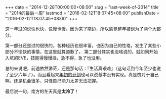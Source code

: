+++
date = "2014-12-28T00:00:00+08:00"
slug = "last-week-of-2014"
title = "2014的最后一周"
lastmod = "2016-02-12T18:07:45+08:00"
publishDate = "2016-02-12T18:07:45+08:00"
+++

这一年过的说快也快，说慢也慢。因为来了南边，所以感觉整年被划为了两个大部分。

第一部分还是过的很快的，各种经历也很丰富，也因为自己的性格，发生了某些小部分不愉快的事情，在这里就算道歉了。
第二部分其实也没啥说的，就如同开始入坑的EVE，技能得慢慢挂，急不得，急了也没用。

总的来说吧，前途依然渺茫，还是那句话：『生活真艰难』（这句话到今年至少也说了至少六年了）。而且看起来[年初的计划](/entries/introduct-2014.html)也可以说基本没有实现。真是愧对于自己啊。还是机会很多，只怪自己能力太差无法把握。

最后说一句，南方的冬天真是**太冷了**！
